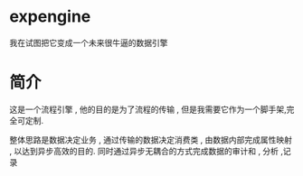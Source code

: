 # expengine
我在试图把它变成一个未来很牛逼的数据引擎

# 简介
  这是一个流程引擎 , 他的目的是为了流程的传输 , 但是我需要它作为一个脚手架,完全可定制.
  
  整体思路是数据决定业务 , 通过传输的数据决定消费类 , 由数据内部完成属性映射 , 以达到异步高效的目的.
  同时通过异步无耦合的方式完成数据的审计和 , 分析 ,记录


